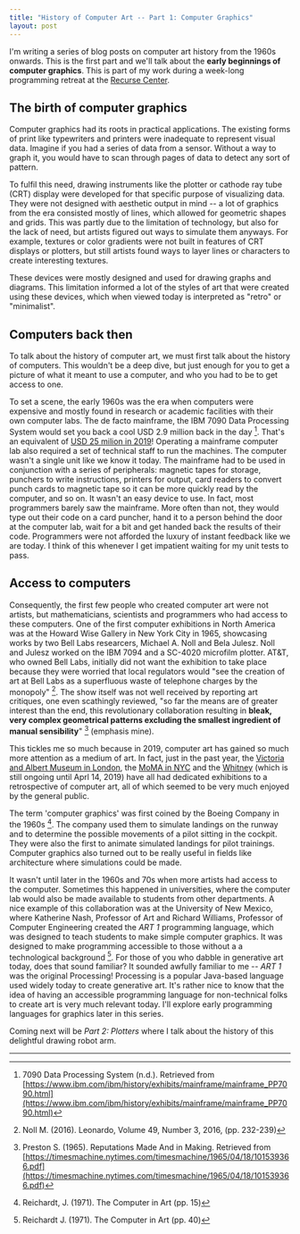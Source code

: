 ```yaml
---
title: "History of Computer Art -- Part 1: Computer Graphics"
layout: post
---
```


I'm writing a series of blog posts on computer art history from the 1960s onwards. This is the first part and we'll talk about the __early beginnings of computer graphics__. This is part of my work during a week-long programming retreat at the [Recurse Center](https://recurse.com).

## The birth of computer graphics

Computer graphics had its roots in practical applications. The existing forms of print like typewriters and printers were inadequate to represent visual data. Imagine if you had a series of data from a sensor. Without a way to graph it, you would have to scan through pages of data to detect any sort of pattern.

To fulfil this need, drawing instruments like the plotter or cathode ray tube (CRT) display were developed for that specific purpose of visualizing data. They were not designed with aesthetic output in mind -- a lot of graphics from the era consisted mostly of lines, which allowed for geometric shapes and grids. This was partly due to the limitation of technology, but also for the lack of need, but artists figured out ways to simulate them anyways. For example, textures or color gradients were not built in features of CRT displays or plotters, but still artists found ways to layer lines or characters to create interesting textures.

These devices were mostly designed and used for drawing graphs and diagrams. This limitation informed a lot of the styles of art that were created using these devices, which when viewed today is interpreted as "retro" or "minimalist".

## Computers back then

To talk about the history of computer art, we must first talk about the history of computers. This wouldn't be a deep dive, but just enough for you to get a picture of what it meant to use a computer, and who you had to be to get access to one.

To set a scene, the early 1960s was the era when computers were expensive and mostly found in research or academic facilities with their own computer labs. The de facto mainframe, the IBM 7090 Data Processing System would set you back a cool USD 2.9 million back in the day [^5]. That's an equivalent of [USD 25 milion in 2019](http://www.in2013dollars.com/us/inflation/1959?amount=2898000)! Operating a mainframe computer lab also required a set of technical staff to run the machines. The computer wasn't a single unit like we know it today. The mainframe had to be used in conjunction with a series of peripherals: magnetic tapes for storage, punchers to write instructions, printers for output, card readers to convert punch cards to magnetic tape so it can be more quickly read by the computer,  and so on. It wasn't an easy device to use. In fact, most programmers barely saw the mainframe. More often than not, they would type out their code on a card puncher, hand it to a person behind the door at the computer lab, wait for a bit and get handed back the results of their code. Programmers were not afforded the luxury of instant feedback like we are today. I think of this whenever I get impatient waiting for my unit tests to pass.



## Access to computers

Consequently, the first few people who created computer art were not artists, but mathematicians, scientists and programmers who had access to these computers. One of the first computer exhibitions in North America was at the Howard Wise Gallery in New York City in 1965, showcasing works by two Bell Labs researcers, Michael A. Noll and Bela Julesz. Noll and Julesz worked on the IBM 7094 and a SC-4020 microfilm plotter. AT&T, who owned Bell Labs, initially did not want the exhibition to take place because they were worried that local regulators would "see the creation of art at Bell Labs as a superfluous waste of telephone charges by the monopoly" [^2]. The show itself was not well received by reporting art critiques, one even scathingly reviewed, "so far the means are of greater interest than the end, this revolutionary collaboration resulting in __bleak, very complex geometrical patterns excluding the smallest ingredient of manual sensibility__" [^3] (emphasis mine).

This tickles me so much because in 2019, computer art has gained so much more attention as a medium of art. In fact, just in the past year, the [Victoria and Albert Museum in London](https://www.vam.ac.uk/exhibitions/chance-and-control-art-in-the-age-of-computers), the [MoMA in NYC](https://www.moma.org/calendar/exhibitions/3863) and the [Whitney](https://whitney.org/exhibitions/programmed) (which is still ongoing until Aprl 14, 2019) have all had dedicated exhibitions to a retrospective of computer art, all of which seemed to be very much enjoyed by the general public.

The term 'computer graphics' was first coined by the Boeing Company in the 1960s [^1]. The company used them to simulate landings on the runway and to determine the possible movements of a pilot sitting in the cockpit. They were also the first to animate simulated landings for pilot trainings. Computer graphics also turned out to be really useful in fields like architecture where simulations could be made.

It wasn't until later in the 1960s and 70s when more artists had access to the computer. Sometimes this happened in universities, where the computer lab would also be made available to students from other departments. A nice example of this collaboration was at the University of New Mexico, where Katherine Nash, Professor of Art and Richard Williams, Professor of Computer Engineering created the _ART 1_ programming language, which was designed to teach students to make simple computer graphics. It was designed to make programming accessible to those without a a technological background [^4]. For those of you who dabble in generative art today, does that sound familiar? It sounded awfully familiar to me -- _ART 1_ was the original Processing! Processing is a popular Java-based language used widely today to create generative art. It's rather nice to know that the idea of having an accessible programming language for non-technical folks to create art is very much relevant today. I'll explore early programming languages for graphics later in this series.


Coming next will be _Part 2: Plotters_ where I talk about the history of this delightful drawing robot arm.

---

[^1]: Reichardt, J. (1971). The Computer in Art (pp. 15)
[^2]: Noll M. (2016). Leonardo, Volume 49, Number 3, 2016, (pp. 232-239)
[^3]: Preston S. (1965). Reputations Made And in Making. Retrieved from [https://timesmachine.nytimes.com/timesmachine/1965/04/18/101539366.pdf](https://timesmachine.nytimes.com/timesmachine/1965/04/18/101539366.pdf)

[^4]: Reichardt J. (1971). The Computer in Art (pp. 40)
[^5]: 7090 Data Processing System (n.d.). Retrieved from [https://www.ibm.com/ibm/history/exhibits/mainframe/mainframe_PP7090.html](https://www.ibm.com/ibm/history/exhibits/mainframe/mainframe_PP7090.html)
